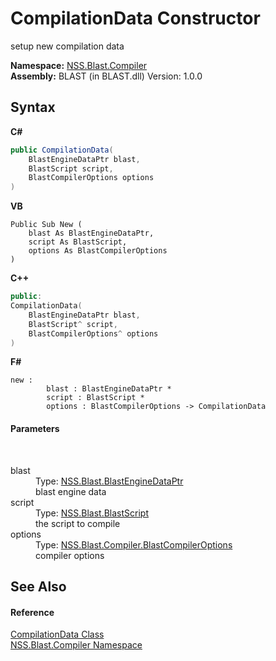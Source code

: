 # CompilationData Constructor 
 

setup new compilation data

**Namespace:**&nbsp;<a href="26a25caa-f50b-92ad-f15c-dbb9db1493ae">NSS.Blast.Compiler</a><br />**Assembly:**&nbsp;BLAST (in BLAST.dll) Version: 1.0.0

## Syntax

**C#**<br />
``` C#
public CompilationData(
	BlastEngineDataPtr blast,
	BlastScript script,
	BlastCompilerOptions options
)
```

**VB**<br />
``` VB
Public Sub New ( 
	blast As BlastEngineDataPtr,
	script As BlastScript,
	options As BlastCompilerOptions
)
```

**C++**<br />
``` C++
public:
CompilationData(
	BlastEngineDataPtr blast, 
	BlastScript^ script, 
	BlastCompilerOptions^ options
)
```

**F#**<br />
``` F#
new : 
        blast : BlastEngineDataPtr * 
        script : BlastScript * 
        options : BlastCompilerOptions -> CompilationData
```


#### Parameters
&nbsp;<dl><dt>blast</dt><dd>Type: <a href="8db5e405-878e-4a0b-b105-f09f3c478935">NSS.Blast.BlastEngineDataPtr</a><br />blast engine data</dd><dt>script</dt><dd>Type: <a href="701ebde6-515e-1fd5-a11a-526716112a12">NSS.Blast.BlastScript</a><br />the script to compile</dd><dt>options</dt><dd>Type: <a href="acd2f6cc-9dc8-39b3-7ff6-2a1a35ecce47">NSS.Blast.Compiler.BlastCompilerOptions</a><br />compiler options</dd></dl>

## See Also


#### Reference
<a href="52667f7e-8dc6-6543-e265-fdc90d6834fa">CompilationData Class</a><br /><a href="26a25caa-f50b-92ad-f15c-dbb9db1493ae">NSS.Blast.Compiler Namespace</a><br />